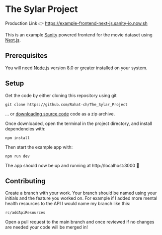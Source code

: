 # The Sylar Project

Production Link 👉 https://example-frontend-next-js.sanity-io.now.sh

This is an example [Sanity](https://www.sanity.io/) powered frontend for the movie dataset using [Next.js](https://github.com/zeit/next.js/).

## Prerequisites

You will need [Node.js](https://nodejs.org) version 8.0 or greater installed on your system.

## Setup

Get the code by either cloning this repository using git

```
git clone https://github.com/Rahat-ch/The_Sylar_Project
```

... or [downloading source code](https://github.com/Rahat-ch/The_Sylar_Project/archive/main.zip) code as a zip archive.

Once downloaded, open the terminal in the project directory, and install dependencies with:

```
npm install
```

Then start the example app with:

```
npm run dev
```

The app should now be up and running at http://localhost:3000 🚀

## Contributing 

Create a branch with your work. Your branch should be named using your initials and the feature you worked on. For example if I added more mental health resources to the API I would name my branch like this:

```
rc/addApiResources
```
Open a pull request to the main branch and once reviewed if no changes are needed your code will be merged in! 
